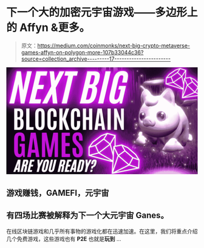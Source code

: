 # 下一个大的加密元宇宙游戏——多边形上的 Affyn &更多。

> 原文：<https://medium.com/coinmonks/next-big-crypto-metaverse-games-affyn-on-polygon-more-107b33044c36?source=collection_archive---------17----------------------->

![](img/846daeb6ff162e2acdb21103a09cf881.png)

## 游戏赚钱，GAMEFI，元宇宙

## 有四场比赛被解释为下一个大元宇宙 Ganes。

在线区块链游戏和几乎所有事物的游戏化都在迅速加速。在这里，我们将重点介绍几个免费游戏，这些游戏也有 **P2E** 也就是**玩到** …